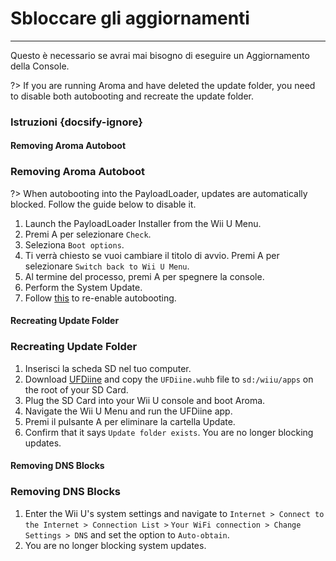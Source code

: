 # Sbloccare gli aggiornamenti
---
Questo è necessario se avrai mai bisogno di eseguire un Aggiornamento della Console.

?> If you are running Aroma and have deleted the update folder, you need to disable both autobooting and recreate the update folder.

### Istruzioni {docsify-ignore}

<!-- tabs:start -->

#### **Removing Aroma Autoboot**

### Removing Aroma Autoboot

?> When autobooting into the PayloadLoader, updates are automatically blocked. Follow the guide below to disable it.

1. Launch the PayloadLoader Installer from the Wii U Menu.
1. Premi A per selezionare `Check`.
1. Seleziona `Boot options`.
1. Ti verrà chiesto se vuoi cambiare il titolo di avvio. Premi A per selezionare `Switch back to Wii U Menu`.
1. Al termine del processo, premi A per spegnere la console.
1. Perform the System Update.
1. Follow [this](../docs/user-guide/aroma/autoboot) to re-enable autobooting.

#### **Recreating Update Folder**

### Recreating Update Folder

1. Inserisci la scheda SD nel tuo computer.
1. Download [UFDiine](https://github.com/GaryOderNichts/UFDiine/releases/) and copy the `UFDiine.wuhb` file to `sd:/wiiu/apps` on the root of your SD Card.
1. Plug the SD Card into your Wii U console and boot Aroma.
1. Navigate the Wii U Menu and run the UFDiine app.
1. Premi il pulsante A per eliminare la cartella Update.
1. Confirm that it says `Update folder exists`. You are no longer blocking updates.

#### **Removing DNS Blocks**

### Removing DNS Blocks

1. Enter the Wii U's system settings and navigate to `Internet > Connect to the Internet > Connection List >` `Your WiFi connection > Change Settings > DNS` and set the option to `Auto-obtain`.
1. You are no longer blocking system updates.

<!-- tabs:end -->
